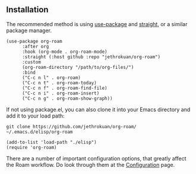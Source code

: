 ## Installation

The recommended method is using [use-package][use-package] and
[straight][straight], or a similar package manager.

```
(use-package org-roam
      :after org
      :hook (org-mode . org-roam-mode)
      :straight (:host github :repo "jethrokuan/org-roam")
      :custom
      (org-roam-directory "/path/to/org-files/")
      :bind
      ("C-c n l" . org-roam)      
      ("C-c n t" . org-roam-today)
      ("C-c n f" . org-roam-find-file)
      ("C-c n i" . org-roam-insert)
      ("C-c n g" . org-roam-show-graph))
```

If not using package.el, you can also clone it into your Emacs
directory and add it to your load path:

```
git clone https://github.com/jethrokuan/org-roam/ ~/.emacs.d/elisp/org-roam
```

```
(add-to-list 'load-path "./elisp")
(require 'org-roam)
```

There are a number of important configuration options, that greatly
affect the Roam workflow. Do look through them at the
[Configuration](configuration.md) page.

[use-package]: https://github.com/jwiegley/use-package
[straight]: https://github.com/raxod502/straight.el
